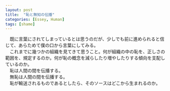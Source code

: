 ```yaml
---
layout: post
title:  "恥と無知の伝播"
categories: [Essey, Human]
tags: [shame]
---
```


　既に言葉にされてしまっているとは思うのだが、少しでも前に進められると信じて、あらためて僕の口から言葉にしてみる。  
　これまでに幾つかの組織を見てきて思うこと。何が組織の中の恥を、正しさの範囲を、規定するのか。何が恥の概念を減らしたり増やしたりする傾向を支配しているのか。  
　恥は人間の間を伝播する。  
　無恥は人間の間を伝播する。  
　恥が輸送されるものであるとしたら、そのソースはどこから生まれるのか。
